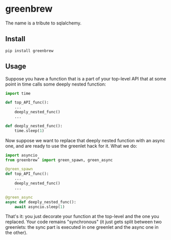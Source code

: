 # greenbrew

The name is a tribute to sqlalchemy.

## Install

```
pip install greenbrew
```

## Usage

Suppose you have a function that is a part of your top-level API that at some point in time calls
some deeply nested function:

```python
import time

def top_API_func():
    ...
    deeply_nested_func()
    ...

def deeply_nested_func():
    time.sleep(1)
```

Now suppose we want to replace that deeply nested function with an async one, and are ready to use the greenlet hack for it.
What we do:

```python
import asyncio
from greenbrew˚ import green_spawn, green_async

@green_spawn
def top_API_func():
    ...
    deeply_nested_func()
    ...

@green_async
async def deeply_nested_func():
    await asyncio.sleep(1)
```

That's it: you just decorate your function at the top-level and the one you replaced. Your code remains "synchronous" 
(it just gets split between two greenlets: the sync part is executed in one greenlet and the async one in the other).
